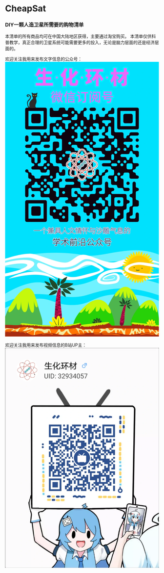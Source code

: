 # CheapSat
### DIY一颗人造卫星所需要的购物清单
本清单的所有商品均可在中国大陆地区获得，主要通过淘宝购买。
本清单仅供科普教学，真正合理的卫星系统可能需要更多的投入，无论是脑力层面的还是经济层面的。


欢迎关注我用来发布文字信息的公众号：
![image](https://github.com/RuikangSun/CheapSat/blob/master/WeChat.webp)

欢迎关注我用来发布视频信息的B站UP主：
![image](https://github.com/RuikangSun/CheapSat/blob/master/bilibili.webp)
